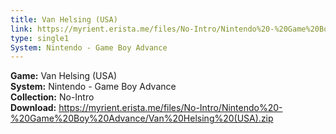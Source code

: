 ```yaml
---
title: Van Helsing (USA)
link: https://myrient.erista.me/files/No-Intro/Nintendo%20-%20Game%20Boy%20Advance/Van%20Helsing%20(USA).zip
type: single1
System: Nintendo - Game Boy Advance
---
```

<b>Game:</b> Van Helsing (USA)<br>
<b>System:</b> Nintendo - Game Boy Advance<br>
<b>Collection:</b> No-Intro<br>
<b>Download:</b> https://myrient.erista.me/files/No-Intro/Nintendo%20-%20Game%20Boy%20Advance/Van%20Helsing%20(USA).zip